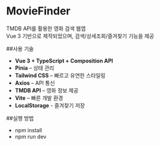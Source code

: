 # MovieFinder

TMDB API를 활용한 영화 검색 웹앱  
Vue 3 기반으로 제작되었으며, 검색/상세조회/즐겨찾기 기능을 제공

##사용 기술
- **Vue 3 + TypeScript + Composition API**
- **Pinia** – 상태 관리
- **Tailwind CSS** – 빠르고 유연한 스타일링
- **Axios** – API 통신
- **TMDB API** – 영화 정보 제공
- **Vite** – 빠른 개발 환경
- **LocalStorage** - 즐겨찾기 저장

##실행 방법
- npm install 
- npm run dev
